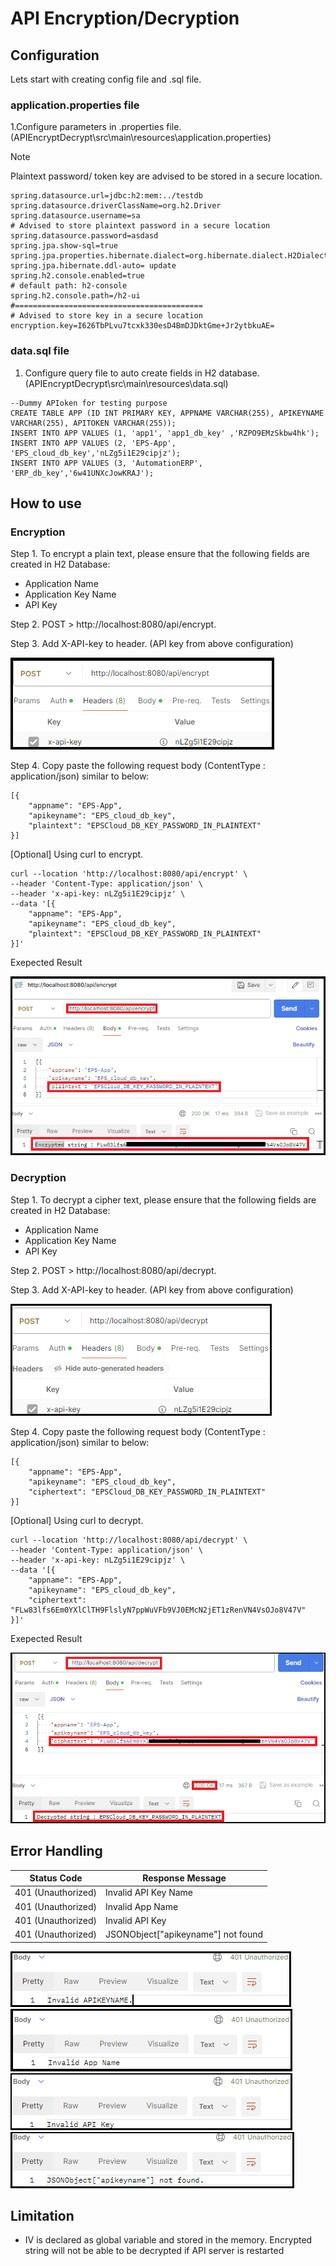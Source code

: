 # API Encryption/Decryption

## Configuration

Lets start with creating config file and .sql file.

### application.properties file

1.Configure parameters in .properties file. (APIEncryptDecrypt\src\main\resources\application.properties)
> [!NOTE]
> Plaintext password/ token key are advised to be stored in a secure location.

```
spring.datasource.url=jdbc:h2:mem:../testdb
spring.datasource.driverClassName=org.h2.Driver
spring.datasource.username=sa
# Advised to store plaintext password in a secure location
spring.datasource.password=asdasd
spring.jpa.show-sql=true
spring.jpa.properties.hibernate.dialect=org.hibernate.dialect.H2Dialect
spring.jpa.hibernate.ddl-auto= update
spring.h2.console.enabled=true
# default path: h2-console
spring.h2.console.path=/h2-ui
#==========================================
# Advised to store key in a secure location
encryption.key=I626TbPLvu7tcxk330esD4BmDJDktGme+Jr2ytbkuAE=
```

### data.sql file

1. Configure query file to auto create fields in H2 database. (APIEncryptDecrypt\src\main\resources\data.sql)

```
--Dummy APIoken for testing purpose
CREATE TABLE APP (ID INT PRIMARY KEY, APPNAME VARCHAR(255), APIKEYNAME VARCHAR(255), APITOKEN VARCHAR(255));
INSERT INTO APP VALUES (1, 'app1', 'app1_db_key' ,'RZPO9EMzSkbw4hk');
INSERT INTO APP VALUES (2, 'EPS-App', 'EPS_cloud_db_key','nLZg5i1E29cipjz');
INSERT INTO APP VALUES (3, 'AutomationERP', 'ERP_db_key','6w41UNXcJowKRAJ');
```

## How to use

### Encryption
Step 1. To encrypt a plain text, please ensure that the following fields are created in H2 Database:
- Application Name
- Application Key Name 
- API Key 

Step 2. POST > http://localhost:8080/api/encrypt.

Step 3. Add X-API-key to header. (API key from above configuration)

![](./images/POST-header-Encrypt.png)

Step 4. Copy paste the following request body (ContentType : application/json) similar to below: 
```
[{
    "appname": "EPS-App",
    "apikeyname": "EPS_cloud_db_key",
    "plaintext": "EPSCloud_DB_KEY_PASSWORD_IN_PLAINTEXT"
}]
```

[Optional] Using curl to encrypt.
```
curl --location 'http://localhost:8080/api/encrypt' \
--header 'Content-Type: application/json' \
--header 'x-api-key: nLZg5i1E29cipjz' \
--data '[{
    "appname": "EPS-App",
    "apikeyname": "EPS_cloud_db_key",
    "plaintext": "EPSCloud_DB_KEY_PASSWORD_IN_PLAINTEXT"
}]'
```
Exepected Result

![Exepected Result](./images/POST-Encrypt.png)

### Decryption

Step 1. To decrypt a cipher text, please ensure that the following fields are created in H2 Database:
- Application Name
- Application Key Name 
- API Key  

Step 2. POST > http://localhost:8080/api/decrypt. 

Step 3. Add X-API-key to header. (API key from above configuration)

![](./images/POST-header-Decrypt.png)

Step 4. Copy paste the following request body (ContentType : application/json) similar to below: 
```
[{
    "appname": "EPS-App",
    "apikeyname": "EPS_cloud_db_key",
    "ciphertext": "EPSCloud_DB_KEY_PASSWORD_IN_PLAINTEXT"
}]
```
[Optional] Using curl to decrypt.
```
curl --location 'http://localhost:8080/api/decrypt' \
--header 'Content-Type: application/json' \
--header 'x-api-key: nLZg5i1E29cipjz' \
--data '[{
    "appname": "EPS-App",
    "apikeyname": "EPS_cloud_db_key",
    "ciphertext": "FLw83lfs6Em0YXlClTH9FlslyN7ppWuVFb9VJ0EMcN2jET1zRenVN4VsOJo8V47V"
}]'
```
Exepected Result

![Exepected Result](./images/POST-Decrypt.png)

## Error Handling

| Status Code  | Response Message | 
| ------------- | ------------- |
| 401 (Unauthorized) | Invalid API Key Name |
| 401 (Unauthorized) | Invalid App Name| 
| 401 (Unauthorized) | Invalid API Key |
| 401 (Unauthorized) | JSONObject["apikeyname"] not found |


![Invalid API Key Name](./images/InvalidKeyName.png)
![Invalid App Name](./images/InvalidAppName.png)
![Invalid API Key](./images/InvalidAPIKey.png)
![Invalid API Key Name](./images/RequestBody_Missing_APIKeyName.png)


## Limitation

 - IV is declared as global variable and stored in the memory. Encrypted string will not be able to be decrypted if API server is restarted 
